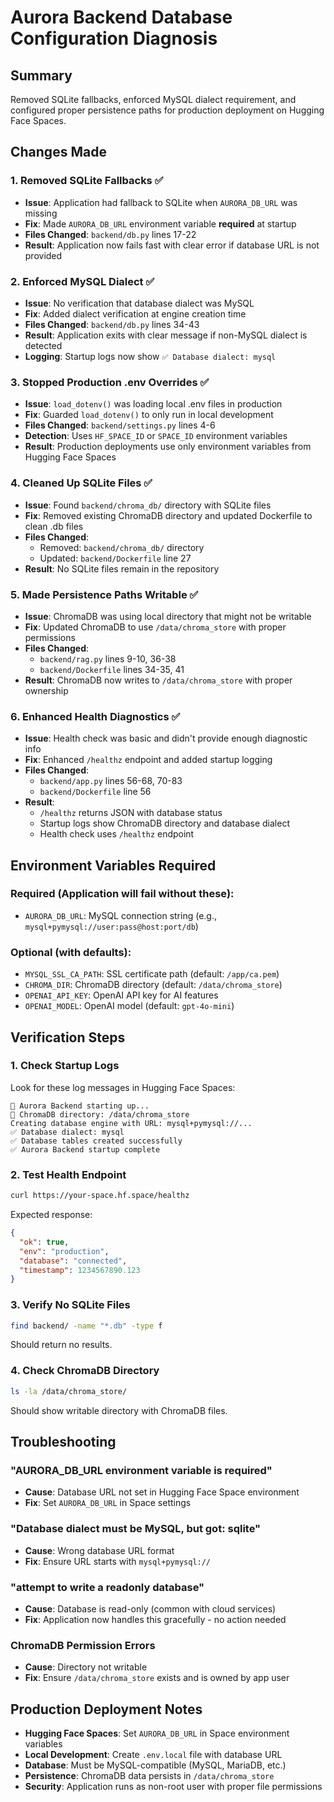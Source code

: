 # Aurora Backend Database Configuration Diagnosis

## Summary
Removed SQLite fallbacks, enforced MySQL dialect requirement, and configured proper persistence paths for production deployment on Hugging Face Spaces.

## Changes Made

### 1. Removed SQLite Fallbacks ✅
- **Issue**: Application had fallback to SQLite when `AURORA_DB_URL` was missing
- **Fix**: Made `AURORA_DB_URL` environment variable **required** at startup
- **Files Changed**: `backend/db.py` lines 17-22
- **Result**: Application now fails fast with clear error if database URL is not provided

### 2. Enforced MySQL Dialect ✅
- **Issue**: No verification that database dialect was MySQL
- **Fix**: Added dialect verification at engine creation time
- **Files Changed**: `backend/db.py` lines 34-43
- **Result**: Application exits with clear message if non-MySQL dialect is detected
- **Logging**: Startup logs now show `✅ Database dialect: mysql`

### 3. Stopped Production .env Overrides ✅
- **Issue**: `load_dotenv()` was loading local .env files in production
- **Fix**: Guarded `load_dotenv()` to only run in local development
- **Files Changed**: `backend/settings.py` lines 4-6
- **Detection**: Uses `HF_SPACE_ID` or `SPACE_ID` environment variables
- **Result**: Production deployments use only environment variables from Hugging Face Spaces

### 4. Cleaned Up SQLite Files ✅
- **Issue**: Found `backend/chroma_db/` directory with SQLite files
- **Fix**: Removed existing ChromaDB directory and updated Dockerfile to clean .db files
- **Files Changed**: 
  - Removed: `backend/chroma_db/` directory
  - Updated: `backend/Dockerfile` line 27
- **Result**: No SQLite files remain in the repository

### 5. Made Persistence Paths Writable ✅
- **Issue**: ChromaDB was using local directory that might not be writable
- **Fix**: Updated ChromaDB to use `/data/chroma_store` with proper permissions
- **Files Changed**: 
  - `backend/rag.py` lines 9-10, 36-38
  - `backend/Dockerfile` lines 34-35, 41
- **Result**: ChromaDB now writes to `/data/chroma_store` with proper ownership

### 6. Enhanced Health Diagnostics ✅
- **Issue**: Health check was basic and didn't provide enough diagnostic info
- **Fix**: Enhanced `/healthz` endpoint and added startup logging
- **Files Changed**: 
  - `backend/app.py` lines 56-68, 70-83
  - `backend/Dockerfile` line 56
- **Result**: 
  - `/healthz` returns JSON with database status
  - Startup logs show ChromaDB directory and database dialect
  - Health check uses `/healthz` endpoint

## Environment Variables Required

### Required (Application will fail without these):
- `AURORA_DB_URL`: MySQL connection string (e.g., `mysql+pymysql://user:pass@host:port/db`)

### Optional (with defaults):
- `MYSQL_SSL_CA_PATH`: SSL certificate path (default: `/app/ca.pem`)
- `CHROMA_DIR`: ChromaDB directory (default: `/data/chroma_store`)
- `OPENAI_API_KEY`: OpenAI API key for AI features
- `OPENAI_MODEL`: OpenAI model (default: `gpt-4o-mini`)

## Verification Steps

### 1. Check Startup Logs
Look for these log messages in Hugging Face Spaces:
```
🚀 Aurora Backend starting up...
📁 ChromaDB directory: /data/chroma_store
Creating database engine with URL: mysql+pymysql://...
✅ Database dialect: mysql
✅ Database tables created successfully
✅ Aurora Backend startup complete
```

### 2. Test Health Endpoint
```bash
curl https://your-space.hf.space/healthz
```
Expected response:
```json
{
  "ok": true,
  "env": "production",
  "database": "connected",
  "timestamp": 1234567890.123
}
```

### 3. Verify No SQLite Files
```bash
find backend/ -name "*.db" -type f
```
Should return no results.

### 4. Check ChromaDB Directory
```bash
ls -la /data/chroma_store/
```
Should show writable directory with ChromaDB files.

## Troubleshooting

### "AURORA_DB_URL environment variable is required"
- **Cause**: Database URL not set in Hugging Face Space environment
- **Fix**: Set `AURORA_DB_URL` in Space settings

### "Database dialect must be MySQL, but got: sqlite"
- **Cause**: Wrong database URL format
- **Fix**: Ensure URL starts with `mysql+pymysql://`

### "attempt to write a readonly database"
- **Cause**: Database is read-only (common with cloud services)
- **Fix**: Application now handles this gracefully - no action needed

### ChromaDB Permission Errors
- **Cause**: Directory not writable
- **Fix**: Ensure `/data/chroma_store` exists and is owned by app user

## Production Deployment Notes

- **Hugging Face Spaces**: Set `AURORA_DB_URL` in Space environment variables
- **Local Development**: Create `.env.local` file with database URL
- **Database**: Must be MySQL-compatible (MySQL, MariaDB, etc.)
- **Persistence**: ChromaDB data persists in `/data/chroma_store`
- **Security**: Application runs as non-root user with proper file permissions
